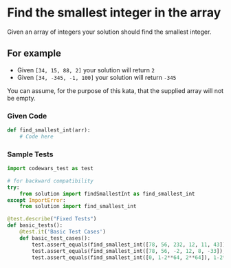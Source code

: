 # Find the smallest integer in the array

Given an array of integers your solution should find the smallest integer.

## For example

* Given ```[34, 15, 88, 2]``` your solution will return ```2```
* Given ```[34, -345, -1, 100]``` your solution will return ```-345```

You can assume, for the purpose of this kata, that the supplied array will not be empty.

### Given Code

```python
def find_smallest_int(arr):
    # Code here
```

### Sample Tests

```python
import codewars_test as test

# for backward compatibility
try:
    from solution import findSmallestInt as find_smallest_int
except ImportError:
    from solution import find_smallest_int

@test.describe("Fixed Tests")
def basic_tests():
    @test.it('Basic Test Cases')
    def basic_test_cases():
        test.assert_equals(find_smallest_int([78, 56, 232, 12, 11, 43]), 11)
        test.assert_equals(find_smallest_int([78, 56, -2, 12, 8, -33]), -33)
        test.assert_equals(find_smallest_int([0, 1-2**64, 2**64]), 1-2**64)
```
